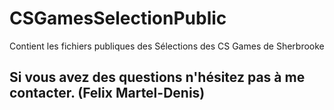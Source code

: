 # CSGamesSelectionPublic
Contient les fichiers publiques des Sélections des CS Games de Sherbrooke

## Si vous avez des questions n'hésitez pas à me contacter. (Felix Martel-Denis)
